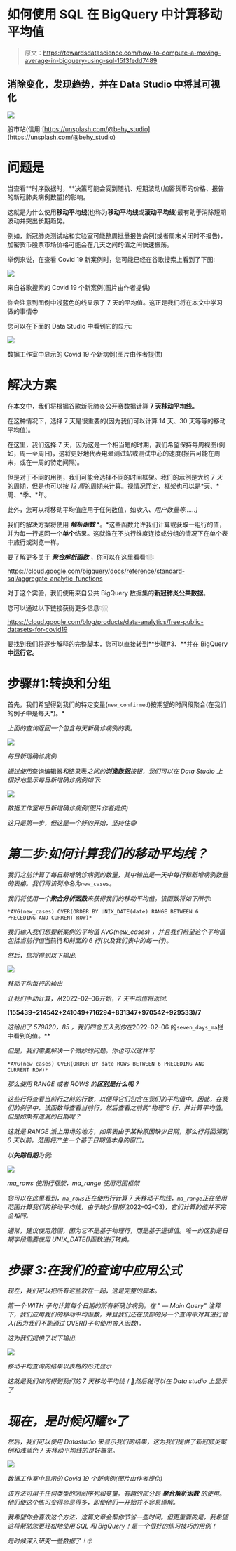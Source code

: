 # 如何使用 SQL 在 BigQuery 中计算移动平均值

> 原文：<https://towardsdatascience.com/how-to-compute-a-moving-average-in-bigquery-using-sql-15f3fedd7489>

## 消除变化，发现趋势，并在 Data Studio 中将其可视化

![](img/09acf39343fc5387623a26f3e342becd.png)

股市站(信用:[https://unsplash.com/@behy_studio](https://unsplash.com/@behy_studio)

# 问题是

当查看**时序数据时，**决策可能会受到随机、短期波动(加密货币的价格、报告的新冠肺炎病例数量)的影响。

这就是为什么使用**移动平均线**(也称为**移动平均线**或**滚动平均线**)最有助于消除短期波动并突出长期趋势。

例如，新冠肺炎测试站和实验室可能整周批量报告病例(或者周末关闭时不报告)，加密货币股票市场价格可能会在几天之间的值之间快速振荡。

举例来说，在查看 Covid 19 新案例时，您可能已经在谷歌搜索上看到了下图:

![](img/72be42244c3dc08c9c3d62c5d8a1d194.png)

来自谷歌搜索的 Covid 19 个新案例(图片由作者提供)

你会注意到图例中浅蓝色的线显示了 7 天的平均值。这正是我们将在本文中学习做的事情😎

您可以在下面的 Data Studio 中看到它的显示:

![](img/cc54859a5a646fbc8e899361e31eab35.png)

数据工作室中显示的 Covid 19 个新病例(图片由作者提供)

# 解决方案

在本文中，我们将根据谷歌新冠肺炎公开赛数据计算 **7 天移动平均线。**

在这种情况下，选择 7 天是很重要的(因为我们可以计算 14 天、30 天等等的移动平均值)。

在这里，我们选择 7 天，因为这是一个相当短的时期，我们希望保持每周视图(例如，周一至周日)，这将更好地代表电晕测试站或测试中心的速度(报告可能在周末，或在一周的特定间隔)。

但是对于不同的用例，我们可能会选择不同的时间框架。我们的示例是大约 7 *天*的周期，但是也可以按 *12 周*的周期来计算。视情况而定，框架也可以是*天、*周、*季、*年。

此外，您可以将移动平均值应用于任何数值，如*收入、用户数量等……)*

我们的解决方案将使用 ***解析函数*** *。*这些函数允许我们计算或获取一组行的值，并为每一行返回一个**单个**结果。这就像在不执行维度连接或分组的情况下在单个表中旅行或浏览一样。

要了解更多关于 ***聚合解析函数*** ，你可以在这里看看👇🏼

<https://cloud.google.com/bigquery/docs/reference/standard-sql/aggregate_analytic_functions>  

对于这个实验，我们使用来自公共 BigQuery 数据集的**新冠肺炎公共数据**。

您可以通过以下链接获得更多信息👇🏼

<https://cloud.google.com/blog/products/data-analytics/free-public-datasets-for-covid19>  

要找到我们将逐步解释的完整脚本，您可以直接转到**步骤#3、**并在 BigQuery **中运行它。**

# 步骤#1:转换和分组

首先，我们希望得到我们的特定变量(`new_confirmed`)按期望的时间段聚合(在我们的例子中是每天*)。*

*上面的查询返回一个包含每天新确诊病例的表。*

*![](img/7f5f8f794d1d94013fc03c8e8965ae6f.png)*

*每日新增确诊病例*

*通过使用*查询编辑器*和*结果表*之间的**浏览数据**按钮，我们可以在 Data Studio 上很好地显示每日新增确诊病例如下:*

*![](img/5516e7fae8788e6c306c055fd0ad0b35.png)*

*数据工作室每日新增确诊病例(图片作者提供)*

*这只是第一步，但这是一个好的开始，坚持住😅*

# *第二步:如何计算我们的移动平均线？*

*我们之前计算了每日新增确诊病例的数量，其中输出是一天中每行和新增病例数量的表格。我们将该列命名为`new_cases`。*

*我们将使用一个**聚合分析函数**来获得我们的移动平均值。该函数将如下所示:*

```
*AVG(new_cases) OVER(ORDER BY UNIX_DATE(date) RANGE BETWEEN 6 PRECEDING AND CURRENT ROW)*
```

*我们输入我们想要新案例的平均值 *AVG(new_cases)* ，并且我们希望这个平均值包括当前行值*当前行*和前面的 6 行(以及我们表中的每一行)。*

*然后，您将得到以下输出:*

*![](img/518a39f8e645ba09782308c702dd1383.png)*

*移动平均每行的输出*

*让我们手动计算，从*2022–02–06*开始，7 天平均值将返回:*

**(155439+214542+241049+716294+831347+970542+929533)/7**

*这给出了 *579820，85* ，我们四舍五入到你在*2022–02–06 的`seven_days_ma`栏中看到的值。**

*但是，我们需要解决一个微妙的问题。你也可以这样写*

```
*AVG(new_cases) OVER(ORDER BY date ROWS BETWEEN 6 PRECEDING AND CURRENT ROW)*
```

*那么使用 RANGE 或者 ROWS 的**区别是什么呢？***

*这些行将查看当前行之前的行数，以便将它们包含在我们的平均值中。因此，在我们的例子中，该函数将查看当前行，然后查看之前的“物理”6 行，并计算平均值。但是如果有遗漏的日期呢？*

*这就是 RANGE 派上用场的地方，如果表由于某种原因缺少日期，那么行将回溯到 6 天以前。范围将产生一个基于日期值本身的窗口。*

*以**失踪日期**为例:*

*![](img/9a7308662e3ddc46232040a41ecf2c19.png)*

*ma_rows 使用行框架，ma_range 使用范围框架*

*您可以在这里看到，`ma_rows`正在使用行计算 7 天移动平均线，`ma_range`正在使用范围计算我们的移动平均线，由于缺少日期*(2022–02–03)*，它们计算的值并不完全相同。*

*通常，建议使用范围，因为它不是基于物理行，而是基于逻辑值。唯一的区别是日期字段需要使用 UNIX_DATE()函数进行转换。*

# *步骤 3:在我们的查询中应用公式*

*现在，我们可以把所有这些放在一起，这是完整的脚本。*

*第一个 WITH 子句计算每个日期的所有新确诊病例。在 *" — Main Query"* 注释下，我们应用我们的移动平均函数，并且我们还在顶部的另一个查询中对其进行舍入(因为我们不能通过 OVER()子句使用舍入函数)。*

*这为我们提供了以下输出:*

*![](img/0dd2bbf436519927a78163b377857134.png)*

*移动平均查询的结果以表格的形式显示*

*这就是我们如何得到我们的 7 天移动平均线！🍻然后就可以在 Data studio 上显示了*

# *现在，是时候闪耀✨了*

*然后，我们可以使用 Datastudio 来显示我们的结果，这为我们提供了新冠肺炎案例和浅蓝色 7 天移动平均线的良好概览。*

*![](img/cc54859a5a646fbc8e899361e31eab35.png)*

*数据工作室中显示的 Covid 19 个新病例(图片由作者提供)*

*该方法可用于任何类型的时间序列和变量。有趣的部分是 ***聚合解析函数*** 的使用。他们使这个练习变得容易得多，即使他们一开始并不容易理解。*

*我希望你会喜欢这个方法，这篇文章会帮你节省一些时间。但更重要的是，我希望这将帮助您更轻松地使用 SQL 和 BigQuery！是一个很好的练习技巧的用例！*

*是时候深入研究一些数据了！🤓*